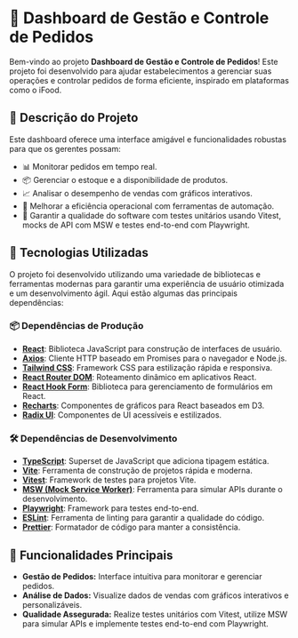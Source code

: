 # 🍔 Dashboard de Gestão e Controle de Pedidos

Bem-vindo ao projeto **Dashboard de Gestão e Controle de Pedidos**! Este projeto foi desenvolvido para ajudar estabelecimentos a gerenciar suas operações e controlar pedidos de forma eficiente, inspirado em plataformas como o iFood.

## 📝 Descrição do Projeto

Este dashboard oferece uma interface amigável e funcionalidades robustas para que os gerentes possam:

- 📊 Monitorar pedidos em tempo real.
- 📦 Gerenciar o estoque e a disponibilidade de produtos.
- 📈 Analisar o desempenho de vendas com gráficos interativos.
- 🚀 Melhorar a eficiência operacional com ferramentas de automação.
- 🧪 Garantir a qualidade do software com testes unitários usando Vitest, mocks de API com MSW e testes end-to-end com Playwright.

## 🚀 Tecnologias Utilizadas

O projeto foi desenvolvido utilizando uma variedade de bibliotecas e ferramentas modernas para garantir uma experiência de usuário otimizada e um desenvolvimento ágil. Aqui estão algumas das principais dependências:

### 📦 Dependências de Produção

- **[React](https://reactjs.org/)**: Biblioteca JavaScript para construção de interfaces de usuário.
- **[Axios](https://axios-http.com/)**: Cliente HTTP baseado em Promises para o navegador e Node.js.
- **[Tailwind CSS](https://tailwindcss.com/)**: Framework CSS para estilização rápida e responsiva.
- **[React Router DOM](https://reactrouter.com/)**: Roteamento dinâmico em aplicativos React.
- **[React Hook Form](https://react-hook-form.com/)**: Biblioteca para gerenciamento de formulários em React.
- **[Recharts](https://recharts.org/)**: Componentes de gráficos para React baseados em D3.
- **[Radix UI](https://www.radix-ui.com/)**: Componentes de UI acessíveis e estilizados.

### 🛠️ Dependências de Desenvolvimento

- **[TypeScript](https://www.typescriptlang.org/)**: Superset de JavaScript que adiciona tipagem estática.
- **[Vite](https://vitejs.dev/)**: Ferramenta de construção de projetos rápida e moderna.
- **[Vitest](https://vitest.dev/)**: Framework de testes para projetos Vite.
- **[MSW (Mock Service Worker)](https://mswjs.io/)**: Ferramenta para simular APIs durante o desenvolvimento.
- **[Playwright](https://playwright.dev/)**: Framework para testes end-to-end.
- **[ESLint](https://eslint.org/)**: Ferramenta de linting para garantir a qualidade do código.
- **[Prettier](https://prettier.io/)**: Formatador de código para manter a consistência.

## 🌟 Funcionalidades Principais

- **Gestão de Pedidos:** Interface intuitiva para monitorar e gerenciar pedidos.
- **Análise de Dados:** Visualize dados de vendas com gráficos interativos e personalizáveis.
- **Qualidade Assegurada:** Realize testes unitários com Vitest, utilize MSW para simular APIs e implemente testes end-to-end com Playwright.
